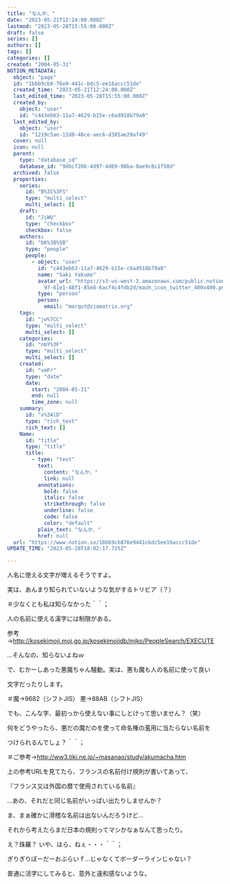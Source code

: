 ```yaml
---
title: "なんか、"
date: "2023-05-21T12:24:00.000Z"
lastmod: "2023-05-28T15:55:00.000Z"
draft: false
series: []
authors: []
tags: []
categories: []
created: "2004-05-31"
NOTION_METADATA:
  object: "page"
  id: "1bbb9cb8-76e9-441c-bdc5-ee16accc51de"
  created_time: "2023-05-21T12:24:00.000Z"
  last_edited_time: "2023-05-28T15:55:00.000Z"
  created_by:
    object: "user"
    id: "c443eb63-11a7-4629-b15e-c6ad918b79a0"
  last_edited_by:
    object: "user"
    id: "1219c5ae-11d8-48ce-aec6-d385ae29af49"
  cover: null
  icon: null
  parent:
    type: "database_id"
    database_id: "9dbcf20b-4d97-4d69-98ba-8ae9c8c1f58d"
  archived: false
  properties:
    series:
      id: "B%3C%3FS"
      type: "multi_select"
      multi_select: []
    draft:
      id: "JiWU"
      type: "checkbox"
      checkbox: false
    authors:
      id: "bK%3B%5B"
      type: "people"
      people:
        - object: "user"
          id: "c443eb63-11a7-4629-b15e-c6ad918b79a0"
          name: "Saki Yakumo"
          avatar_url: "https://s3-us-west-2.amazonaws.com/public.notion-static.com/3ad1c4\
            97-61e1-48f1-85e8-6acf4c4fdb2d/maoh_icon_twitter_400x400.png"
          type: "person"
          person:
            email: "marqut@ziomatrix.org"
    tags:
      id: "jw%7CC"
      type: "multi_select"
      multi_select: []
    categories:
      id: "nbY%3F"
      type: "multi_select"
      multi_select: []
    created:
      id: "vmFr"
      type: "date"
      date:
        start: "2004-05-31"
        end: null
        time_zone: null
    summary:
      id: "x%3AlD"
      type: "rich_text"
      rich_text: []
    Name:
      id: "title"
      type: "title"
      title:
        - type: "text"
          text:
            content: "なんか、"
            link: null
          annotations:
            bold: false
            italic: false
            strikethrough: false
            underline: false
            code: false
            color: "default"
          plain_text: "なんか、"
          href: null
  url: "https://www.notion.so/1bbb9cb876e9441cbdc5ee16accc51de"
UPDATE_TIME: "2023-05-28T18:02:17.725Z"

---
```

<link rel="stylesheet" href="https://cdn.jsdelivr.net/npm/katex@0.16.2/dist/katex.min.css" integrity="sha384-bYdxxUwYipFNohQlHt0bjN/LCpueqWz13HufFEV1SUatKs1cm4L6fFgCi1jT643X" crossorigin="anonymous">


人名に使える文字が増えるそうですよ。


実は、あんまり知られていないような気がするトリビア（？）


＃少なくとも私は知らなかった＾＾；


人の名前に使える漢字には制限がある。


参考→http://kosekimoji.moj.go.jp/kosekimojidb/mjko/PeopleSearch/EXECUTE


…そんなの、知らないよねｗ


で、むかーしあった悪魔ちゃん騒動。実は、悪も魔も人の名前に使って良い


文字だったりします。


＃魔→9682（シフトJIS） 悪→88AB（シフトJIS）


でも、こんな字、最初っから使えない事にしとけって思いません？（笑）


何をどうやったら、悪だの魔だのを使って命名権の濫用に当たらない名前を


つけられるんでしょ？＾＾；


＃ご参考→http://ww3.tiki.ne.jp/~masanao/study/akumacha.htm


上の参考URLを見てたら、フランスの名前付け規則が書いてあって、


『フランス又は外国の暦で使用されている名前』


…あの、それだと同じ名前がいっぱい出たりしませんか？


ま、まぁ確かに滑稽な名前は出ないんだろうけど…


それから考えたらまだ日本の規則ってマシかなぁなんて思ったり。


え？珠羅？ いや、ほら、ねぇ・・・＾＾；


ぎりぎりぼーだーおぶらいｆ…じゃなくてボーダーラインじゃない？


普通に活字にしてみると、意外と違和感ないような。

